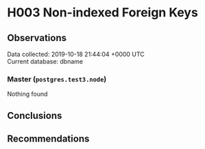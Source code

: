 # H003 Non-indexed Foreign Keys #

## Observations ##
Data collected: 2019-10-18 21:44:04 +0000 UTC  
Current database: dbname  


### Master (`postgres.test3.node`) ###



Nothing found



## Conclusions ##


## Recommendations ##

